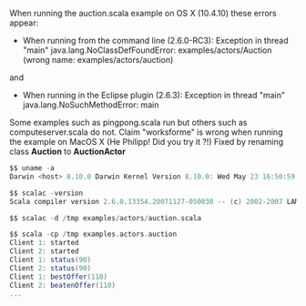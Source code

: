 When running the auction.scala example on OS X (10.4.10) these errors appear:

 - When running from the command line (2.6.0-RC3):
Exception in thread "main" java.lang.NoClassDefFoundError: examples/actors/Auction (wrong name: examples/actors/auction)

and
 - When running in the Eclipse plugin (2.6.3):
Exception in thread "main" java.lang.NoSuchMethodError: main

Some examples such as pingpong.scala run but others such as computeserver.scala do not. 
Claim "worksforme" is wrong when running the example on MacOS X (He Philipp! Did you try it ?!)
Fixed by renaming class **Auction** to **AuctionActor**
```scala
$$ uname -a
Darwin <host> 8.10.0 Darwin Kernel Version 8.10.0: Wed May 23 16:50:59 PDT 2007; root:xnu-792.21.3~1/RELEASE_PPC Power Macintosh powerpc

$$ scalac -version
Scala compiler version 2.6.0.13354.20071127-050030 -- (c) 2002-2007 LAMP/EPFL

$$ scalac -d /tmp examples/actors/auction.scala 

$$ scala -cp /tmp examples.actors.auction
Client 1: started
Client 2: started
Client 1: status(90)
Client 2: status(90)
Client 1: bestOffer(110)
Client 2: beatenOffer(110)
...
```
